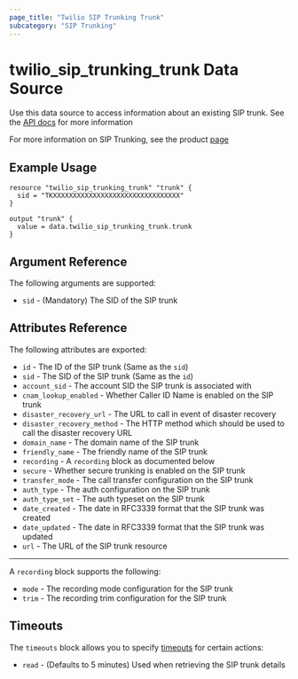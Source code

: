 ```yaml
---
page_title: "Twilio SIP Trunking Trunk"
subcategory: "SIP Trunking"
---
```


# twilio_sip_trunking_trunk Data Source

Use this data source to access information about an existing SIP trunk. See the [API docs](https://www.twilio.com/docs/sip-trunking/api/trunk-resource) for more information

For more information on SIP Trunking, see the product [page](https://www.twilio.com/docs/sip-trunking)

## Example Usage

```hcl
resource "twilio_sip_trunking_trunk" "trunk" {
  sid = "TKXXXXXXXXXXXXXXXXXXXXXXXXXXXXXXXX"
}

output "trunk" {
  value = data.twilio_sip_trunking_trunk.trunk
}
```

## Argument Reference

The following arguments are supported:

- `sid` - (Mandatory) The SID of the SIP trunk

## Attributes Reference

The following attributes are exported:

- `id` - The ID of the SIP trunk (Same as the `sid`)
- `sid` - The SID of the SIP trunk (Same as the `id`)
- `account_sid` - The account SID the SIP trunk is associated with
- `cnam_lookup_enabled` - Whether Caller ID Name is enabled on the SIP trunk
- `disaster_recovery_url` - The URL to call in event of disaster recovery
- `disaster_recovery_method` - The HTTP method which should be used to call the disaster recovery URL
- `domain_name` - The domain name of the SIP trunk
- `friendly_name` - The friendly name of the SIP trunk
- `recording` - A `recording` block as documented below
- `secure` - Whether secure trunking is enabled on the SIP trunk
- `transfer_mode` - The call transfer configuration on the SIP trunk
- `auth_type` - The auth configuration on the SIP trunk
- `auth_type_set` - The auth typeset on the SIP trunk
- `date_created` - The date in RFC3339 format that the SIP trunk was created
- `date_updated` - The date in RFC3339 format that the SIP trunk was updated
- `url` - The URL of the SIP trunk resource

---

A `recording` block supports the following:

- `mode` - The recording mode configuration for the SIP trunk
- `trim` - The recording trim configuration for the SIP trunk

## Timeouts

The `timeouts` block allows you to specify [timeouts](https://www.terraform.io/docs/configuration/resources.html#timeouts) for certain actions:

- `read` - (Defaults to 5 minutes) Used when retrieving the SIP trunk details
